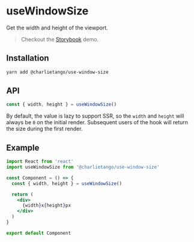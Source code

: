 # useWindowSize

Get the width and height of the viewport.

> Checkout the [Storybook](https://ct-hooks.now.sh/?path=/story/usewindowsize--readme) demo.

## Installation

```sh
yarn add @charlietango/use-window-size
```

## API

```js
const { width, height } = useWindowSize()
```

By default, the value is lazy to support SSR, so the `width` and `height` will always be `0` on the initial render.
Subsequent users of the hook will return the size during the first render.

## Example

```jsx
import React from 'react'
import useWindowSize from '@charlietango/use-window-size'

const Component = () => {
  const { width, height } = useWindowSize()

  return (
    <div>
      {width}x{height}px
    </div>
  )
}

export default Component
```
